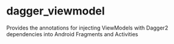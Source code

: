 # dagger_viewmodel
Provides the annotations for injecting ViewModels with Dagger2 dependencies into Android Fragments and Activities
